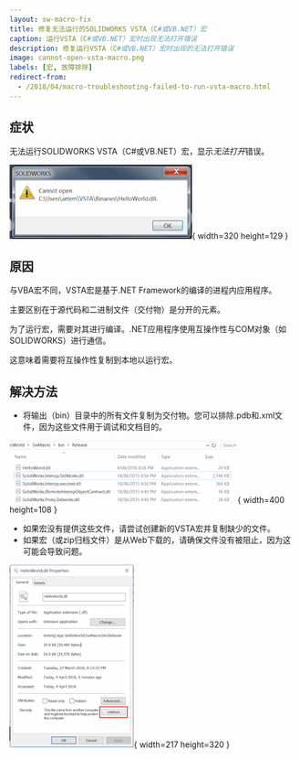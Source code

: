 ```yaml
---
layout: sw-macro-fix
title: 修复无法运行的SOLIDWORKS VSTA（C#或VB.NET）宏
caption: 运行VSTA（C#或VB.NET）宏时出现无法打开错误
description: 修复运行VSTA（C#或VB.NET）宏时出现的无法打开错误
image: cannot-open-vsta-macro.png
labels: [宏, 故障排除]
redirect-from:
  - /2018/04/macro-troubleshooting-failed-to-run-vsta-macro.html
---
```

## 症状

无法运行SOLIDWORKS VSTA（C#或VB.NET）宏，显示*无法打开*错误。

![运行VSTA宏时显示的错误](cannot-open-vsta-macro.png){ width=320 height=129 }

## 原因

与VBA宏不同，VSTA宏是基于.NET Framework的编译的进程内应用程序。

主要区别在于源代码和二进制文件（交付物）是分开的元素。

为了运行宏，需要对其进行编译。.NET应用程序使用互操作性与COM对象（如SOLIDWORKS）进行通信。

这意味着需要将互操作性复制到本地以运行宏。

## 解决方法

* 将输出（bin）目录中的所有文件复制为交付物。您可以排除.pdb和.xml文件，因为这些文件用于调试和文档目的。

![编译的VSTA宏的二进制文件列表](vsta-macro-binaries.png){ width=400 height=108 }

* 如果宏没有提供这些文件，请尝试创建新的VSTA宏并复制缺少的文件。
* 如果宏（或zip归档文件）是从Web下载的，请确保文件没有被阻止，因为这可能会导致问题。

![在Windows中取消阻止dll文件的选项](unblock-dll.png){ width=217 height=320 }